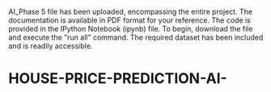 AI_Phase 5 file has been uploaded, encompassing the entire project.
The documentation is available in PDF format for your reference.
The code is provided in the IPython Notebook (ipynb) file.
To begin, download the file and execute the "run all" command.
The required dataset has been included and is readily accessible.
# HOUSE-PRICE-PREDICTION-AI-
